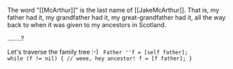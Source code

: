 

The word "[[McArthur]]" is the last name of [[JakeMcArthur]].  That is, my father had it, my grandfather had it, my great-grandfather had it, all the way back to when it was given to my ancestors in Scotland.

........?

Let's traverse the family tree :-)
<code>
Father ''f = [self father];
while (f != nil)
{
    // weee, hey ancestor!
    f = [f father];
}</code>